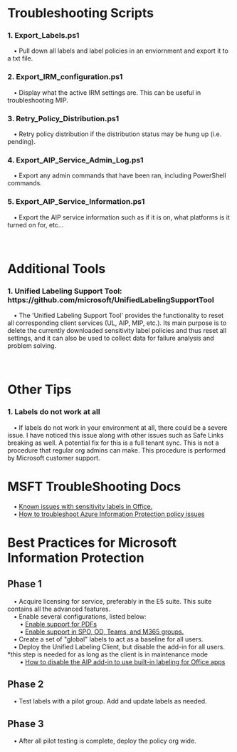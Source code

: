 <h1>Troubleshooting Scripts</h1>
<h3>1. Export_Labels.ps1</h3>
&emsp;• Pull down all labels and label policies in an enviornment and export it to a txt file.<br>
<h3>2. Export_IRM_configuration.ps1</h3>
&emsp;• Display what the active IRM settings are. This can be useful in troubleshooting MIP.<br>
<h3>3. Retry_Policy_Distribution.ps1</h3>
&emsp;• Retry policy distribution if the distribution status may be hung up (i.e. pending).<br>
<h3>4. Export_AIP_Service_Admin_Log.ps1</h3>
&emsp;• Export any admin commands that have been ran, including PowerShell commands.<br>
<h3>5. Export_AIP_Service_Information.ps1</h3>
&emsp;• Export the AIP service information such as if it is on, what platforms is it turned on for, etc...<br>
<br>
<br>
<h1>Additional Tools</h1>
<h3>1. Unified Labeling Support Tool: https://github.com/microsoft/UnifiedLabelingSupportTool</h3>
    &emsp;• The 'Unified Labeling Support Tool' provides the functionality to reset all corresponding client services (UL, AIP, MIP, etc.). Its main purpose is to delete the currently downloaded sensitivity label policies and thus reset all settings, and it can also be used to collect data for failure analysis and problem solving.<br>
<br>
<br>
<h1>Other Tips</h1>
<h3>1. Labels do not work at all</h3>
    &emsp;• If labels do not work in your environment at all, there could be a severe issue. I have noticed this issue along with other issues such as Safe Links breaking as well. A potential fix for this is a full tenant sync. This is not a procedure that regular org admins can make. This procedure is performed by Microsoft customer support.<br>
<h1>MSFT TroubleShooting Docs</h1>
    &emsp;• <a href="https://support.microsoft.com/en-us/office/known-issues-with-sensitivity-labels-in-office-b169d687-2bbd-4e21-a440-7da1b2743edc#ID0EDD=Office_365">Known issues with sensitivity labels in Office.</a><br>
    &emsp;• <a href="https://docs.microsoft.com/en-us/troubleshoot/azure/general/troubleshoot-aip-issues">How to troubleshoot Azure Information Protection policy issues</a><br>

<h1>Best Practices for Microsoft Information Protection</h1>
<h2>Phase 1</h2>
&emsp;• Acquire licensing for service, preferably in the E5 suite. This suite contains all the advanced features.</br>
&emsp;• Enable several configurations, listed below:</br>
&emsp;&emsp;• <a href="https://github.com/Leafry/AzureAndO365Scripts/blob/main/O365_Compliance_Portal_Services/MIP/Configuration/Enabel_Labels_PDFs.ps1">Enable support for PDFs</a></br>
&emsp;&emsp;• <a href="https://github.com/Leafry/AzureAndO365Scripts/blob/main/O365_Compliance_Portal_Services/MIP/Configuration/Enable_Labels_SPO_Sites_Teams_M365_Groups.ps1">Enable support in SPO, OD, Teams, and M365 groups.</a></br>
&emsp;• Create a set of "global" labels to act as a baseline for all users.</br>
&emsp;• Deploy the Unified Labeling Client, but disable the add-in for all users. *this step is needed for as long as the client is in maintenance mode</br>
&emsp;&emsp;• <a href="https://docs.microsoft.com/en-us/microsoft-365/compliance/sensitivity-labels-aip?view=o365-worldwide#how-to-disable-the-aip-add-in-to-use-built-in-labeling-for-office-apps">How to disable the AIP add-in to use built-in labeling for Office apps</a><br>

<h2>Phase 2</h2>
&emsp;• Test labels with a pilot group. Add and update labels as needed.</br>

<h2>Phase 3</h2>
&emsp;• After all pilot testing is complete, deploy the policy org wide.</br>